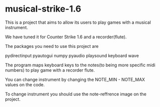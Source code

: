 # musical-strike-1.6

This is a project that aims to allow its users to play games with a musical instrument.

We have tuned it for Counter Strike 1.6 and a recorder(flute). 

The packages you need to use this project are

pydirectinput
pyautogui
numpy
pyaudio
playsound
keyboard
wave

The program maps keyboard keys to the notes(to being more specific midi numbers) to play game with a recorder flute.

You can change instrument by changing the NOTE_MIN - NOTE_MAX values on the code.

To change instrument you should use the note-reffrence image on the project.


